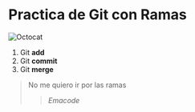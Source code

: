 # Practica de Git con Ramas
![Octocat](https://avatars.githubusercontent.com/u/583231?v=4)


 1. Git **add**
 2.  Git **commit**
 3. Git **merge**
 

> No me quiero ir por las ramas
>> *Emacode*
